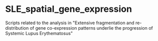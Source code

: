 # SLE_spatial_gene_expression
Scripts related to the analysis in "Extensive fragmentation and re-distribution of gene co-expression patterns underlie the progression of Systemic Lupus Erythematosus"
